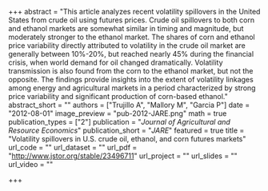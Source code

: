 +++
abstract = "This article analyzes recent volatility spillovers in the United States from crude oil using futures prices. Crude oil spillovers to both corn and ethanol markets are somewhat similar in timing and magnitude, but moderately stronger to the ethanol market. The shares of corn and ethanol price variability directly attributed to volatility in the crude oil market are generally between 10%-20%, but reached nearly 45% during the financial crisis, when world demand for oil changed dramatically. Volatility transmission is also found from the corn to the ethanol market, but not the opposite. The findings provide insights into the extent of volatility linkages among energy and agricultural markets in a period characterized by strong price variability and significant production of corn-based ethanol."
abstract_short = ""
authors = ["Trujillo A", "Mallory M", "Garcia P"]
date = "2012-08-01"
image_preview = "pub-2012-JARE.png"
math = true
publication_types = ["2"]
publication = "*Journal of Agricultural and Resource Economics*"
publication_short = "*JARE*"
featured = true
title = "Volatility spillovers in U.S. crude oil, ethanol, and corn futures markets"
url_code = ""
url_dataset = ""
url_pdf = "http://www.jstor.org/stable/23496711"
url_project = ""
url_slides = ""
url_video = ""

+++
